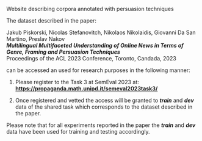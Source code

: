 Website describing corpora annotated with persuasion techniques

The dataset described in the paper: 

Jakub Piskorski, Nicolas Stefanovitch, Nikolaos Nikolaidis, Giovanni Da San Martino, Preslav Nakov<br/>
_**Multilingual Multifaceted Understanding of Online News in Terms of Genre, Framing and Persuasion Techniques**_<br/>
Proceedings of the ACL 2023 Conference, Toronto, Candada, 2023

can be accessed an used for research purposes in the following manner:

1. Please register to the Task 3 at SemEval 2023 at:
<b>https://propaganda.math.unipd.it/semeval2023task3/</b>

2. Once registered and vetted the access will be granted to _**train**_ and _**dev**_ data of the shared task which corresponds to
the dataset described in the paper.

Please note that for all experiments reported in the paper the _**train**_ and _**dev**_ data have been used for training and testing accordingly.

